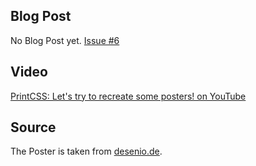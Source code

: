 ## Blog Post

No Blog Post yet. [Issue #6](https://github.com/azettl/printcss.examples/issues/6)

## Video

[PrintCSS: Let's try to recreate some posters! on YouTube](https://youtu.be/xFcu5gEkekk)

## Source

The Poster is taken from [desenio.de](https://desenio.de/de/saturn-space-poster).